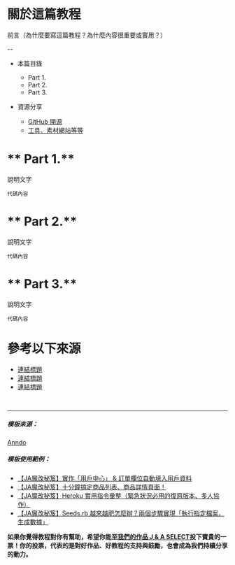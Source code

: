 # **關於這篇教程**

前言（為什麼要寫這篇教程？為什麼內容很重要或實用？）

--
- 本篇目錄

    - Part 1.
    - Part 2.
    - Part 3.

- 資源分享

    - <a href="連結" target="_blank">GitHub 開源</a>
    - <a href="連結" target="_blank">工具、素材網站等等</a>


# ** Part 1.**

說明文字

```
代碼內容
```


# ** Part 2.**

說明文字

```
代碼內容
```


# ** Part 3.**

說明文字

```
代碼內容
```


# **參考以下來源**

* <a href="網址">連結標題</a>
* <a href="網址">連結標題</a>
* <a href="網址">連結標題</a>

<br/>
<hr/>

##### 模板來源：

<a href="http://anndo-blog.logdown.com/" target="_blank"> Anndo </a>

##### 模板使用範例：

* <a href="http://anndo-blog.logdown.com/posts/1869450" target="_blank"> 【JA魔改秘笈】實作「用戶中心」 & 訂單欄位自動填入用戶資料 </a>
* <a href="http://anndo-blog.logdown.com/posts/1924946" target="_blank"> 【JA魔改秘笈】十分鐘搞定商品列表、商品詳情頁面！ </a>
* <a href="http://anndo-blog.logdown.com/posts/1927297" target="_blank"> 【JA魔改秘笈】Heroku 實用指令彙整（緊急狀況必用的復原版本、多人協作） </a>
* <a href="http://anndo-blog.logdown.com/posts/1930065" target="_blank"> 【JA魔改秘笈】Seeds.rb 越來越肥怎麼辦？兩個步驟實現「執行指定檔案，生成數據」 </a>



**如果你覺得教程對你有幫助，希望你能至<a href="https://fullstack.xinshengdaxue.com/works/558" target="_blank">我們的作品 J & A SELECT</a>投下寶貴的一票！你的投票，代表的是對好作品、好教程的支持與鼓勵，也會成為我們持續分享的動力。**

